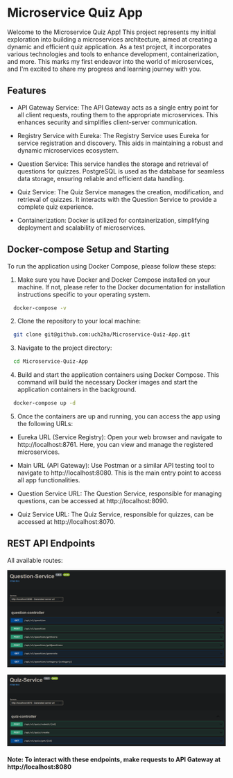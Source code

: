 # Microservice Quiz App

Welcome to the Microservice Quiz App! This project represents my initial exploration into building a microservices architecture, aimed at creating a dynamic and efficient quiz application. As a test project, it incorporates various technologies and tools to enhance development, containerization, and more. This marks my first endeavor into the world of microservices, and I'm excited to share my progress and learning journey with you.

## Features

 - API Gateway Service: The API Gateway acts as a single entry point for all client requests, 
 routing them to the appropriate microservices. This enhances security and simplifies client-server communication.


- Registry Service with Eureka: The Registry Service uses Eureka for service registration and
  discovery. This aids in maintaining a robust and dynamic microservices ecosystem.


 - Question Service: This service handles the storage and retrieval of questions for quizzes. 
 PostgreSQL is used as the database for seamless data storage, ensuring reliable and efficient data handling.


 - Quiz Service: The Quiz Service manages the creation, modification, and retrieval of quizzes. It 
interacts with the Question Service to provide a complete quiz experience.


 - Containerization: Docker is utilized for containerization, simplifying deployment and scalability of microservices.


## Docker-compose Setup and Starting

To run the application using Docker Compose, please follow these steps:

1. Make sure you have Docker and Docker Compose installed on your machine. If not, please refer to the Docker documentation for installation instructions specific to your operating system.

```sh
  docker-compose -v
```

2. Clone the repository to your local machine:

```sh
  git clone git@github.com:uch2ha/Microservice-Quiz-App.git
```

3. Navigate to the project directory:

```sh
  cd Microservice-Quiz-App
```

4. Build and start the application containers using Docker Compose. This command will build the 
necessary Docker images and start the application containers in the background.

```sh
  docker-compose up -d
```

5. Once the containers are up and running, you can access the app using the following URLs:

- Eureka URL (Service Registry):
  Open your web browser and navigate to http://localhost:8761. Here, you can view and manage the registered microservices.


 - Main URL (API Gateway):
 Use Postman or a similar API testing tool to navigate to http://localhost:8080. This is the main entry point to access all app functionalities.


 - Question Service URL:
The Question Service, responsible for managing questions, can be accessed at http://localhost:8090.


 - Quiz Service URL:
The Quiz Service, responsible for quizzes, can be accessed at http://localhost:8070.


## REST API Endpoints

All available routes:


 ![Swagger](screenshots/question-service-swagger.png)


 ![Swagger](screenshots/quiz-service-swagger.png)


#### Note: To interact with these endpoints, make requests to API Gateway at http://localhost:8080
